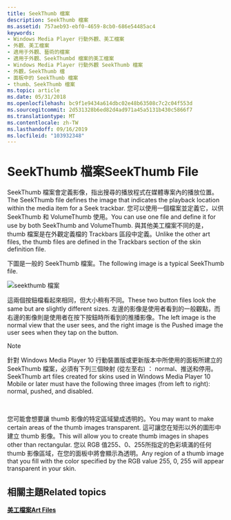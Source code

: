 ```yaml
---
title: SeekThumb 檔案
description: SeekThumb 檔案
ms.assetid: 757aeb93-ebf0-4659-8cb0-686e54485ac4
keywords:
- Windows Media Player 行動外觀、美工檔案
- 外觀、美工檔案
- 適用于外觀、藝術的檔案
- 適用于外觀、SeekThumbd 檔案的美工檔案
- Windows Media Player 行動外觀 SeekThumb 檔案
- 外觀，SeekThumb 檔
- 面板中的 SeekThumb 檔案
- thumb、SeekThumb 檔案
ms.topic: article
ms.date: 05/31/2018
ms.openlocfilehash: bc9f1e9434a614dbc02e48b63508c7c2c04f553d
ms.sourcegitcommit: 2d531328b6ed82d4ad971a45a5131b430c5866f7
ms.translationtype: MT
ms.contentlocale: zh-TW
ms.lasthandoff: 09/16/2019
ms.locfileid: "103932348"
---
```

# <a name="seekthumb-file"></a><span data-ttu-id="5da7f-111">SeekThumb 檔案</span><span class="sxs-lookup"><span data-stu-id="5da7f-111">SeekThumb File</span></span>

<span data-ttu-id="5da7f-112">SeekThumb 檔案會定義影像，指出搜尋的播放程式在媒體專案內的播放位置。</span><span class="sxs-lookup"><span data-stu-id="5da7f-112">The SeekThumb file defines the image that indicates the playback location within the media item for a Seek trackbar.</span></span> <span data-ttu-id="5da7f-113">您可以使用一個檔案並定義它，以供 SeekThumb 和 VolumeThumb 使用。</span><span class="sxs-lookup"><span data-stu-id="5da7f-113">You can use one file and define it for use by both SeekThumb and VolumeThumb.</span></span> <span data-ttu-id="5da7f-114">與其他美工檔案不同的是，thumb 檔案是在外觀定義檔的 Trackbars 區段中定義。</span><span class="sxs-lookup"><span data-stu-id="5da7f-114">Unlike the other art files, the thumb files are defined in the Trackbars section of the skin definition file.</span></span>

<span data-ttu-id="5da7f-115">下圖是一般的 SeekThumb 檔案。</span><span class="sxs-lookup"><span data-stu-id="5da7f-115">The following image is a typical SeekThumb file.</span></span>

![seekthumb 檔案](images/cesdksee.gif)

<span data-ttu-id="5da7f-117">這兩個按鈕檔看起來相同，但大小稍有不同。</span><span class="sxs-lookup"><span data-stu-id="5da7f-117">These two button files look the same but are slightly different sizes.</span></span> <span data-ttu-id="5da7f-118">左邊的影像是使用者看到的一般觀點，而右邊的影像則是使用者在按下按鈕時所看到的推播影像。</span><span class="sxs-lookup"><span data-stu-id="5da7f-118">The left image is the normal view that the user sees, and the right image is the Pushed image the user sees when they tap on the button.</span></span>

> [!Note]  
> <span data-ttu-id="5da7f-119">針對 Windows Media Player 10 行動裝置版或更新版本中所使用的面板所建立的 SeekThumb 檔案，必須有下列三個映射 (從左至右) ： normal、推送和停用。</span><span class="sxs-lookup"><span data-stu-id="5da7f-119">SeekThumb art files created for skins used in Windows Media Player 10 Mobile or later must have the following three images (from left to right): normal, pushed, and disabled.</span></span>

 

<span data-ttu-id="5da7f-120">您可能會想要讓 thumb 影像的特定區域變成透明的。</span><span class="sxs-lookup"><span data-stu-id="5da7f-120">You may want to make certain areas of the thumb images transparent.</span></span> <span data-ttu-id="5da7f-121">這可讓您在矩形以外的圖形中建立 thumb 影像。</span><span class="sxs-lookup"><span data-stu-id="5da7f-121">This will allow you to create thumb images in shapes other than rectangular.</span></span> <span data-ttu-id="5da7f-122">您以 RGB 值255、0、255所指定的色彩填滿的任何 thumb 影像區域，在您的面板中將會顯示為透明。</span><span class="sxs-lookup"><span data-stu-id="5da7f-122">Any region of a thumb image that you fill with the color specified by the RGB value 255, 0, 255 will appear transparent in your skin.</span></span>

## <a name="related-topics"></a><span data-ttu-id="5da7f-123">相關主題</span><span class="sxs-lookup"><span data-stu-id="5da7f-123">Related topics</span></span>

<dl> <dt>

[<span data-ttu-id="5da7f-124">**美工檔案**</span><span class="sxs-lookup"><span data-stu-id="5da7f-124">**Art Files**</span></span>](art-files-mobile.md)
</dt> </dl>

 

 




